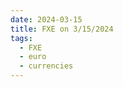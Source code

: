 ```yaml
---
date: 2024-03-15
title: FXE on 3/15/2024
tags: 
  - FXE
  - euro
  - currencies
---
```

<div class="post">
<snapshot-grid 
    :reports="['2024/03/14/CTA/FXE', '2024/03/15/CTA/FXE', '2024/03/15/MTP/FXE']"
    chart="2024/03/15/Chart/FXE"
/>
<p>

</p>
<p>

</p>
</div>